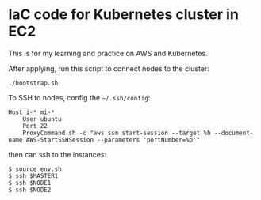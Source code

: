 # IaC code for Kubernetes cluster in EC2

This is for my learning and practice on AWS and Kubernetes.

After applying, run this script to connect nodes to the cluster:

```
./bootstrap.sh
```

To SSH to nodes, config the `~/.ssh/config`:

```
Host i-* mi-*
    User ubuntu
    Port 22
    ProxyCommand sh -c "aws ssm start-session --target %h --document-name AWS-StartSSHSession --parameters 'portNumber=%p'"
```

then can ssh to the instances:

```
$ source env.sh
$ ssh $MASTER1
$ ssh $NODE1
$ ssh $NODE2
```
